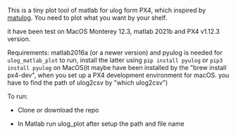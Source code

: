This is a tiny plot tool of matlab for ulog form PX4, which inspired by [matulog](https://github.com/CarlOlsson/matulog). You need to plot what you want by your shelf.

it have been test on MacOS Monterey 12.3, matlab 2021b and PX4 v1.12.3 version.

Requirements: matlab2016a (or a newer version) and pyulog is needed for `
ulog_matlab_plot` to run, install the latter using ```pip install pyulog``` or ```pip3 install pyulog``` on MacOS(it maybe have been installed by the "brew install px4-dev", when you set up a PX4 development environment for macOS. you have to find the path of ulog2csv by "which ulog2csv")

To run:
- Clone or download the repo

- In Matlab run ulog_plot after setup the path and file name
